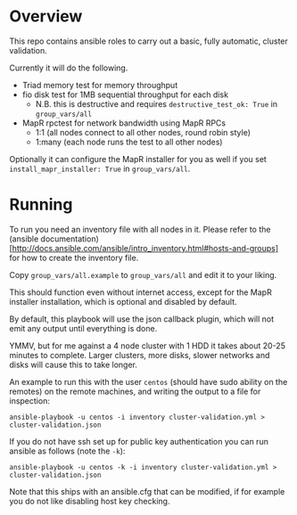 # Overview

This repo contains ansible roles to carry out a basic, fully automatic, cluster validation.

Currently it will do the following.

* Triad memory test for memory throughput
* fio disk test for 1MB sequential throughput for each disk
	* N.B. this is destructive and requires `destructive_test_ok: True` in `group_vars/all`
* MapR rpctest for network bandwidth using MapR RPCs
	* 1:1 (all nodes connect to all other nodes, round robin style)
	* 1:many (each node runs the test to all other nodes)

Optionally it can configure the MapR installer for you as well if you set
`install_mapr_installer: True` in `group_vars/all`.

# Running

To run you need an inventory file with all nodes in it. Please refer to the (ansible documentation)[http://docs.ansible.com/ansible/intro_inventory.html#hosts-and-groups] for how to create the inventory file.

Copy `group_vars/all.example` to `group_vars/all` and edit it to your liking.

This should function even without internet access, except for the MapR installer installation, which is optional and disabled by default.

By default, this playbook will use the json callback plugin, which will not emit any output until everything is done.

YMMV, but for me against a 4 node cluster with 1 HDD it takes about 20-25 minutes to complete. Larger clusters, more
disks, slower networks and disks will cause this to take longer.

An example to run this with the user `centos` (should have sudo ability on the remotes) on the remote machines, and
writing the output to a file for inspection:

```
ansible-playbook -u centos -i inventory cluster-validation.yml > cluster-validation.json
```

If you do not have ssh set up for public key authentication you can run ansible as follows (note the `-k`):

```
ansible-playbook -u centos -k -i inventory cluster-validation.yml > cluster-validation.json
```

Note that this ships with an ansible.cfg that can be modified, if for example you do not like disabling host key
checking.

